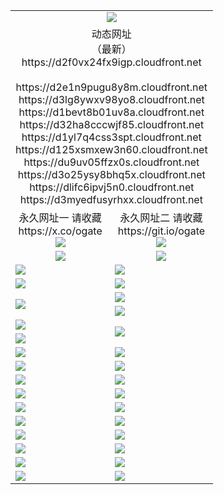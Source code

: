 ﻿<table>
  <tr></tr>
  <tr><td colspan=2 align=center><img src="https://d2f0vx24fx9igp.cloudfront.net/Up/oGate.jpg" /></td></tr>
  <tr><td colspan=2 align=center>动态网址<br/>（最新）
<br>https://d2f0vx24fx9igp.cloudfront.net
<br>
<br>https://d2e1n9pugu8y8m.cloudfront.net
<br>https://d3lg8ywxv98yo8.cloudfront.net
<br>https://d1bevt8b01uv8a.cloudfront.net
<br>https://d32ha8cccwjf85.cloudfront.net
<br>https://d1yl7q4css3spt.cloudfront.net
<br>https://d125xsmxew3n60.cloudfront.net
<br>https://du9uv05ffzx0s.cloudfront.net
<br>https://d3o25ysy8bhq5x.cloudfront.net
<br>https://dlifc6ipvj5n0.cloudfront.net
<br>https://d3myedfusyrhxx.cloudfront.net
    </td>
  </tr>
  <tr>
    <td align=center>永久网址一 请收藏<br/>https://x.co/ogate<br><img src="https://d2f0vx24fx9igp.cloudfront.net/Up/0WMGD1.png" /></td>
    <td align=center>永久网址二 请收藏<br/>https://git.io/ogate<br><img src="https://d2f0vx24fx9igp.cloudfront.net/Up/0WMGD2.png" /></td>
  </tr>
  <tr>
    <td align=center><a href="https://d2f0vx24fx9igp.cloudfront.net/?from=github"><img src="https://d2f0vx24fx9igp.cloudfront.net/Up/0WMPG.jpg" /></a></td>
    <td align=center><a href="https://d2f0vx24fx9igp.cloudfront.net/ogUP.aspx?name=0oGate.apk&from=github"><img src="https://d2f0vx24fx9igp.cloudfront.net/Up/0WMAZ.jpg" /></a></td>
  </tr>
  <tr>
    <td><a href="https://d2f0vx24fx9igp.cloudfront.net/oNote.aspx?id=oGate&from=github" target="_blank"><img src="https://d2f0vx24fx9igp.cloudfront.net/Up/0WCYY.jpg" /></a></td>
    <td><a href="https://d2f0vx24fx9igp.cloudfront.net/oNote.aspx?id=oNote&from=github" target="_blank"><img src="https://d2f0vx24fx9igp.cloudfront.net/Up/0WZTT.jpg" /></a></td>
  </tr>
  <tr>
    <td><a href="https://d2f0vx24fx9igp.cloudfront.net/ogDY.aspx?from=github" target="_blank"><img src="https://d2f0vx24fx9igp.cloudfront.net/Up/DY.jpg"/></a></td>
    <td><a href="https://d2f0vx24fx9igp.cloudfront.net/ogST.aspx?from=github" target="_blank"><img src="https://d2f0vx24fx9igp.cloudfront.net/Up/ST.jpg"/></a></td>
  </tr>
  <tr>
    <td rowspan=2><a href="https://d2f0vx24fx9igp.cloudfront.net/ogUP.aspx?name=WJ.mp4&from=github" target="_blank"><img src="https://d2f0vx24fx9igp.cloudfront.net/Up/WJ.jpg" /></a></td>
    <td><a href="https://d2f0vx24fx9igp.cloudfront.net/ogUP.aspx?name=DKC.mp4&count=17&from=github" target="_blank"><img src="https://d2f0vx24fx9igp.cloudfront.net/Up/DKC.jpg" /></a></td> 
  </tr>
  <tr>
    <td><a href="https://d2f0vx24fx9igp.cloudfront.net/ogUP.aspx?name=LRWS.mp4&count=6B:14,5A:10,5B:35,4A:14,4B:19,3A:10,3B:26,2A:16,2B:21,1A:23,1B:29&from=github" target="_blank"><img src="https://d2f0vx24fx9igp.cloudfront.net/Up/LRWS.jpg" /></a></td>
  </tr>
  <tr>
    <td><a href="https://d2f0vx24fx9igp.cloudfront.net/ogUP.aspx?name=JQR.mp4&count=2&from=github" target="_blank"><img src="https://d2f0vx24fx9igp.cloudfront.net/Up/JQR.jpg" /></a></td>   
    <td rowspan=2><a href="https://d2f0vx24fx9igp.cloudfront.net/ogUP.aspx?name=JP.mp4&count=9&from=github" target="_blank"><img src="https://d2f0vx24fx9igp.cloudfront.net/Up/JP.jpg" /></td>
  </tr>
  <tr>
    <td><a href="https://d2f0vx24fx9igp.cloudfront.net/ogUP.aspx?name=ZSJ.mp4&count=16&from=github" target="_blank"><img src="https://d2f0vx24fx9igp.cloudfront.net/Up/ZSJ.jpg" /></a></td>
  </tr>
  <tr>
    <td><a href="https://d2f0vx24fx9igp.cloudfront.net/ogUP.aspx?name=SSZJ.mp4&count=7&current=2&from=github" target="_blank"><img src="https://d2f0vx24fx9igp.cloudfront.net/Up/SSZJ.jpg" /></a></td>
    <td><a href="https://d2f0vx24fx9igp.cloudfront.net/ogUP.aspx?name=WH.mp4&from=github" target="_blank"><img src="https://d2f0vx24fx9igp.cloudfront.net/Up/WH.jpg" /></a></td>
  </tr>
  <tr>
    <td><a href="https://d2f0vx24fx9igp.cloudfront.net/ogUP.aspx?name=DWHM.mp4&from=github" target="_blank"><img src="https://d2f0vx24fx9igp.cloudfront.net/Up/DWHM.jpg" /></a></td>
    <td><a href="https://d2f0vx24fx9igp.cloudfront.net/ogUP.aspx?name=XTFY.mp4&count=24&from=github" target="_blank"><img src="https://d2f0vx24fx9igp.cloudfront.net/Up/XTFY.jpg" /></a></td>
  </tr>
  <tr>
    <td><a href="https://d2f0vx24fx9igp.cloudfront.net/ogUP.aspx?name=4SQQ.mp4&count=06:10&current=06:10&from=github" target="_blank"><img src="https://d2f0vx24fx9igp.cloudfront.net/Up/4SQQ0.jpg" /></a></td>
    <td><a href="https://d2f0vx24fx9igp.cloudfront.net/ogUP.aspx?name=4SHQ.mp4&count=06:9&current=06:9&from=github" target="_blank"><img src="https://d2f0vx24fx9igp.cloudfront.net/Up/4SHQ0.jpg" /></a></td>
  </tr>
  <tr>
    <td><a href="https://d2f0vx24fx9igp.cloudfront.net/ogUP.aspx?name=4SZG.mp4&count=06:9&current=06:9&from=github" target="_blank"><img src="https://d2f0vx24fx9igp.cloudfront.net/Up/4SZG0.jpg" /></a></td>
    <td><a href="https://d2f0vx24fx9igp.cloudfront.net/ogUP.aspx?name=4SDJ.mp4&count=06:14&current=06:13&from=github" target="_blank"><img src="https://d2f0vx24fx9igp.cloudfront.net/Up/4SDJ0.jpg" /></a></td>
  </tr>
  <tr>
    <td><a href="https://d2f0vx24fx9igp.cloudfront.net/onUP.aspx?name=https://x.co/dtw99&from=github" target="_blank"><img src="https://d2f0vx24fx9igp.cloudfront.net/Up/0DTW.jpg"/></a></td>
    <td><a href="https://d2f0vx24fx9igp.cloudfront.net/onUP.aspx?name=https://d2tyo2h9ydw5hf.cloudfront.net/acenter/&from=github" target="_blank"><img src="https://d2f0vx24fx9igp.cloudfront.net/Up/0TDW.jpg" /></a></td>
  </tr>
  <tr>
    <td><a href="https://d2f0vx24fx9igp.cloudfront.net/onUP.aspx?name=https://d3qz7yth5i2rae.cloudfront.net/gb/nsc413.htm&from=github" target="_blank"><img src="https://d2f0vx24fx9igp.cloudfront.net/Up/0DJY.jpg" /></a></td>
    <td><a href="https://d2f0vx24fx9igp.cloudfront.net/onUP.aspx?name=https://dgyo0jey7vwa5.cloudfront.net/xtr/gb/prog204.html&from=github" target="_blank"><img src="https://d2f0vx24fx9igp.cloudfront.net/Up/0XTR.jpg" /></a></td>
  </tr>
  <tr>
    <td><a href="https://d2f0vx24fx9igp.cloudfront.net/onUP.aspx?name=https://d7203y8eitivv.cloudfront.net&from=github" target="_blank"><img src="https://d2f0vx24fx9igp.cloudfront.net/Up/0MHW.jpg" /></a></td>
    <td><a href="https://d2f0vx24fx9igp.cloudfront.net/onUP.aspx?name=https://d38z1xzg5vtneh.cloudfront.net&from=github" target="_blank"><img src="https://d2f0vx24fx9igp.cloudfront.net/Up/0ZJW.jpg" /></a></td>
  </tr>
  <tr>
    <td><a href="https://d2f0vx24fx9igp.cloudfront.net/ogUP.aspx?name=FG.zip&from=github" target="_blank"><img src="https://d2f0vx24fx9igp.cloudfront.net/Up/FG.jpg" /></a></td>
    <td><a href="https://d2f0vx24fx9igp.cloudfront.net/ogUP.aspx?name=FGA.apk&from=github" target="_blank"><img src="https://d2f0vx24fx9igp.cloudfront.net/Up/FGA.jpg" /></a></td>
  </tr>
  <tr>
    <td><a href="https://d2f0vx24fx9igp.cloudfront.net/ogUP.aspx?name=U.zip&from=github" target="_blank"><img src="https://d2f0vx24fx9igp.cloudfront.net/Up/U.jpg" /></a></td>
    <td><a href="https://d2f0vx24fx9igp.cloudfront.net/ogUP.aspx?name=UA.apk&from=github" target="_blank"><img src="https://d2f0vx24fx9igp.cloudfront.net/Up/UA.jpg" /></a></td>
  </tr>
  <tr>
    <td><a href="https://d2f0vx24fx9igp.cloudfront.net/ogUP.aspx?name=0iPPOTV.zip&from=github" target="_blank"><img src="https://d2f0vx24fx9igp.cloudfront.net/Up/0iPPOTV.jpg" /></a></td>
    <td><a href="https://d2f0vx24fx9igp.cloudfront.net/ogUP.aspx?name=0iNTD.apk&from=github" target="_blank"><img src="https://d2f0vx24fx9igp.cloudfront.net/Up/0iNTD.jpg" /></a></td>
  </tr>
</table>
